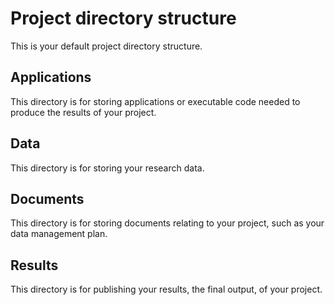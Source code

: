 # Project directory structure
This is your default project directory structure.

## Applications
This directory is for storing applications or executable code needed to produce the results of your project.

## Data
This directory is for storing your research data.

## Documents
This directory is for storing documents relating to your project, such as your data management plan.

## Results
This directory is for publishing your results, the final output, of your project.
